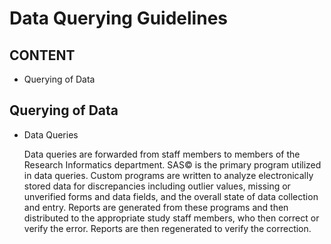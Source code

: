 Data Querying Guidelines
========================

CONTENT
-------

* Querying of Data

Querying of Data
----------------

* Data Queries

 	Data queries are forwarded from staff members to members of the
 	Research Informatics department. SAS© is the primary program
 	utilized in data queries. Custom programs are written to analyze
 	electronically stored data for discrepancies including outlier
 	values, missing or unverified forms and data fields, and the 
 	overall state of data collection and entry. Reports are generated
 	from these programs and then distributed to the appropriate study
 	staff members, who then correct or verify the error. Reports are
 	then regenerated to verify the correction.